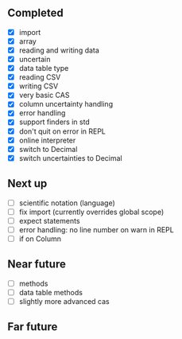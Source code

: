 ## Completed
- [x] import
- [x] array
- [x] reading and writing data
- [x] uncertain
- [x] data table type
- [x] reading CSV
- [x] writing CSV
- [x] very basic CAS
- [x] column uncertainty handling
- [x] error handling
- [x] support finders in std
- [x] don't quit on error in REPL
- [x] online interpreter
- [x] switch to Decimal
- [x] switch uncertainties to Decimal

## Next up
- [ ] scientific notation (language)
- [ ] fix import (currently overrides global scope)
- [ ] expect statements
- [ ] error handling: no line number on warn in REPL
- [ ] if on Column

## Near future
- [ ] methods
- [ ] data table methods
- [ ] slightly more advanced cas

## Far future